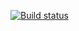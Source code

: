 [![Build status](https://ci.appveyor.com/api/projects/status/mgsae8l68a84pol8?svg=true)](https://ci.appveyor.com/project/GLM-Alyona/event-handling)